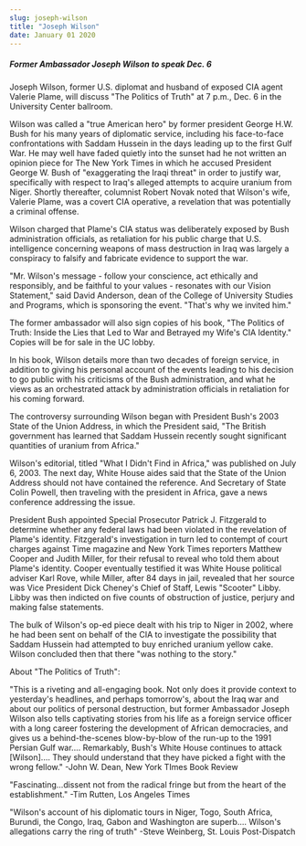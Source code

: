 ```yaml
---
slug: joseph-wilson
title: "Joseph Wilson"
date: January 01 2020
---
```


<h5>Former Ambassador Joseph Wilson to speak Dec. 6</h5><p>Joseph Wilson, former U.S. diplomat and husband of exposed CIA agent Valerie Plame, will discuss "The Politics of Truth" at 7 p.m., Dec. 6 in the University Center ballroom.
</p><p>Wilson was called a "true American hero" by former president George H.W. Bush for his many years of diplomatic service, including his face-to-face confrontations with Saddam Hussein in the days leading up to the first Gulf War. He may well have faded quietly into the sunset had he not written an opinion piece for The New York Times in which he accused President George W. Bush of "exaggerating the Iraqi threat" in order to justify war, specifically with respect to Iraq's alleged attempts to acquire uranium from Niger. Shortly thereafter, columnist Robert Novak noted that Wilson's wife, Valerie Plame, was a covert CIA operative, a revelation that was potentially a criminal offense.
</p><p>Wilson charged that Plame's CIA status was deliberately exposed by Bush administration officials, as retaliation for his public charge that U.S. intelligence concerning weapons of mass destruction in Iraq was largely a conspiracy to falsify and fabricate evidence to support the war.
</p><p>"Mr. Wilson's message - follow your conscience, act ethically and responsibly, and be faithful to your values - resonates with our Vision Statement," said David Anderson, dean of the College of University Studies and Programs, which is sponsoring the event. "That's why we invited him."
</p><p>The former ambassador will also sign copies of his book, "The Politics of Truth: Inside the Lies that Led to War and Betrayed my Wife's CIA Identity." Copies will be for sale in the UC lobby.
</p><p>In his book, Wilson details more than two decades of foreign service, in addition to giving his personal account of the events leading to his decision to go public with his criticisms of the Bush administration, and what he views as an orchestrated attack by administration officials in retaliation for his coming forward.
</p><p>The controversy surrounding Wilson began with President Bush's 2003 State of the Union Address, in which the President said, "The British government has learned that Saddam Hussein recently sought significant quantities of uranium from Africa."
</p><p>Wilson's editorial, titled "What I Didn't Find in Africa," was published on July 6, 2003. The next day, White House aides said that the State of the Union Address should not have contained the reference. And Secretary of State Colin Powell, then traveling with the president in Africa, gave a news conference addressing the issue.
</p><p>President Bush appointed Special Prosecutor Patrick J. Fitzgerald to determine whether any federal laws had been violated in the revelation of Plame's identity. Fitzgerald's investigation in turn led to contempt of court charges against Time magazine and New York Times reporters Matthew Cooper and Judith Miller, for their refusal to reveal who told them about Plame's identity. Cooper eventually testified it was White House political adviser Karl Rove, while Miller, after 84 days in jail, revealed that her source was Vice President Dick Cheney's Chief of Staff, Lewis "Scooter" Libby. Libby was then indicted on five counts of obstruction of justice, perjury and making false statements.
</p><p>The bulk of Wilson's op-ed piece dealt with his trip to Niger in 2002, where he had been sent on behalf of the CIA to investigate the possibility that Saddam Hussein had attempted to buy enriched uranium yellow cake. Wilson concluded then that there "was nothing to the story."
</p><p>About "The Politics of Truth":
</p><p>"This is a riveting and all-engaging book. Not only does it provide context to yesterday's headlines, and perhaps tomorrow's, about the Iraq war and about our politics of personal destruction, but former Ambassador Joseph Wilson also tells captivating stories from his life as a foreign service officer with a long career fostering the development of African democracies, and gives us a behind-the-scenes blow-by-blow of the run-up to the 1991 Persian Gulf war.... Remarkably, Bush's White House continues to attack [Wilson].... They should understand that they have picked a fight with the wrong fellow." -John W. Dean, New York TImes Book Review
</p><p>"Fascinating...dissent not from the radical fringe but from the heart of the establishment." -Tim Rutten, Los Angeles Times
</p><p>"Wilson's account of his diplomatic tours in Niger, Togo, South Africa, Burundi, the Congo, Iraq, Gabon and Washington are superb.... Wilson's allegations carry the ring of truth" -Steve Weinberg, St. Louis Post-Dispatch
</p>
